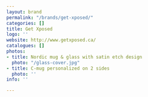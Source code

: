 ```yaml
---
layout: brand
permalink: "/brands/get-xposed/"
categories: []
title: Get Xposed
logo: ''
website: http://www.getxposed.ca/
catalogues: []
photos:
- title: Nordic mug & glass with satin etch design
  photo: "/glass-cover.jpg"
- title: C-mug personalized on 2 sides
  photo: ''
info: ''

---
```

